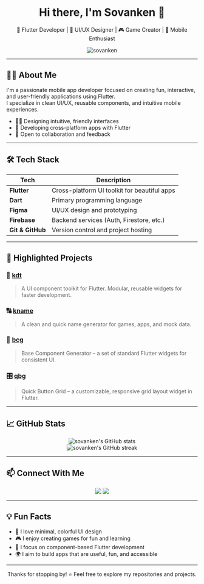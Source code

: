 <h1 align="center">Hi there, I'm Sovanken 👋</h1>

<p align="center">
  🌟 Flutter Developer | 🎨 UI/UX Designer | 🎮 Game Creator | 📱 Mobile Enthusiast
</p>

<p align="center">
  <img src="https://komarev.com/ghpvc/?username=sovanken&label=Profile%20views&color=0e75b6&style=flat" alt="sovanken" />
</p>

---

## 🧑‍💻 About Me

I'm a passionate mobile app developer focused on creating fun, interactive, and user-friendly applications using Flutter.  
I specialize in clean UI/UX, reusable components, and intuitive mobile experiences.

- 👨‍🎨 Designing intuitive, friendly interfaces
- 📱 Developing cross-platform apps with Flutter
- 💬 Open to collaboration and feedback

---

## 🛠️ Tech Stack

| Tech | Description |
|------|-------------|
| **Flutter** | Cross-platform UI toolkit for beautiful apps |
| **Dart** | Primary programming language |
| **Figma** | UI/UX design and prototyping |
| **Firebase** | Backend services (Auth, Firestore, etc.) |
| **Git & GitHub** | Version control and project hosting |

---

## 🌟 Highlighted Projects

### 🧩 [kdt](https://github.com/sovanken/kdt)
> A UI component toolkit for Flutter. Modular, reusable widgets for faster development.

### 🔠 [kname](https://github.com/sovanken/kname)
> A clean and quick name generator for games, apps, and mock data.

### 🧱 [bcg](https://github.com/sovanken/bcg)
> Base Component Generator – a set of standard Flutter widgets for consistent UI.

### 🎛️ [qbg](https://github.com/sovanken/qbg)
> Quick Button Grid – a customizable, responsive grid layout widget in Flutter.

---

## 📈 GitHub Stats

<p align="center">
  <img src="https://github-readme-stats.vercel.app/api?username=sovanken&show_icons=true&theme=tokyonight" alt="sovanken's GitHub stats" />
  <br>
  <img src="https://github-readme-streak-stats.herokuapp.com/?user=sovanken&theme=tokyonight" alt="sovanken's GitHub streak" />
</p>

---

## 📫 Connect With Me

<p align="center">
  <a href="mailto:dev.sovanken@gmail.com"><img src="https://img.shields.io/badge/email-D14836?style=for-the-badge&logo=gmail&logoColor=white"/></a>
  <a href="https://github.com/sovanken"><img src="https://img.shields.io/badge/GitHub-100000?style=for-the-badge&logo=github&logoColor=white"/></a>
</p>

---

## 💡 Fun Facts

- 🎨 I love minimal, colorful UI design
- 🎮 I enjoy creating games for fun and learning
- 🧩 I focus on component-based Flutter development
- 🌍 I aim to build apps that are useful, fun, and accessible

---

<p align="center">Thanks for stopping by! ⭐️ Feel free to explore my repositories and projects.</p>
